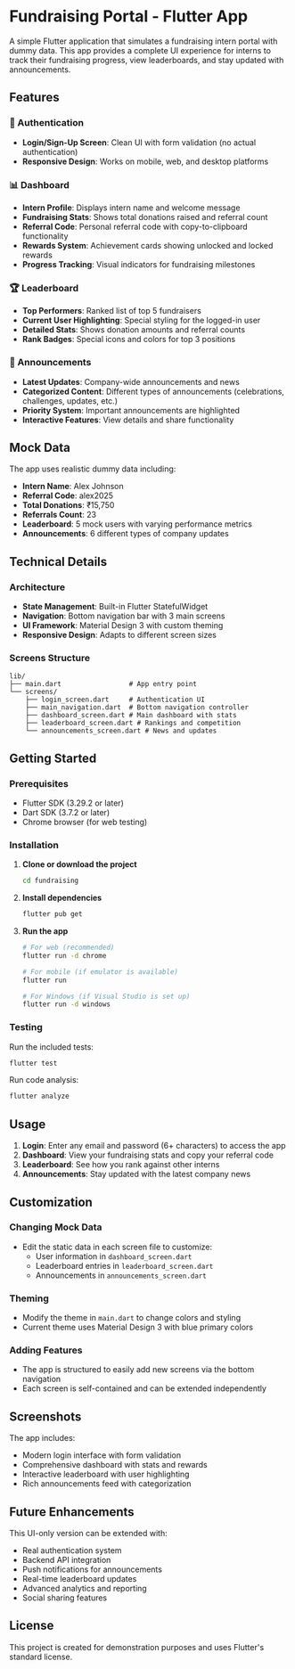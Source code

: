 # Fundraising Portal - Flutter App

A simple Flutter application that simulates a fundraising intern portal with dummy data. This app provides a complete UI experience for interns to track their fundraising progress, view leaderboards, and stay updated with announcements.

## Features

### 🔐 Authentication
- **Login/Sign-Up Screen**: Clean UI with form validation (no actual authentication)
- **Responsive Design**: Works on mobile, web, and desktop platforms

### 📊 Dashboard
- **Intern Profile**: Displays intern name and welcome message
- **Fundraising Stats**: Shows total donations raised and referral count
- **Referral Code**: Personal referral code with copy-to-clipboard functionality
- **Rewards System**: Achievement cards showing unlocked and locked rewards
- **Progress Tracking**: Visual indicators for fundraising milestones

### 🏆 Leaderboard
- **Top Performers**: Ranked list of top 5 fundraisers
- **Current User Highlighting**: Special styling for the logged-in user
- **Detailed Stats**: Shows donation amounts and referral counts
- **Rank Badges**: Special icons and colors for top 3 positions

### 📢 Announcements
- **Latest Updates**: Company-wide announcements and news
- **Categorized Content**: Different types of announcements (celebrations, challenges, updates, etc.)
- **Priority System**: Important announcements are highlighted
- **Interactive Features**: View details and share functionality

## Mock Data

The app uses realistic dummy data including:
- **Intern Name**: Alex Johnson
- **Referral Code**: alex2025
- **Total Donations**: ₹15,750
- **Referrals Count**: 23
- **Leaderboard**: 5 mock users with varying performance metrics
- **Announcements**: 6 different types of company updates

## Technical Details

### Architecture
- **State Management**: Built-in Flutter StatefulWidget
- **Navigation**: Bottom navigation bar with 3 main screens
- **UI Framework**: Material Design 3 with custom theming
- **Responsive Design**: Adapts to different screen sizes

### Screens Structure
```
lib/
├── main.dart                 # App entry point
└── screens/
    ├── login_screen.dart     # Authentication UI
    ├── main_navigation.dart  # Bottom navigation controller
    ├── dashboard_screen.dart # Main dashboard with stats
    ├── leaderboard_screen.dart # Rankings and competition
    └── announcements_screen.dart # News and updates
```

## Getting Started

### Prerequisites
- Flutter SDK (3.29.2 or later)
- Dart SDK (3.7.2 or later)
- Chrome browser (for web testing)

### Installation

1. **Clone or download the project**
   ```bash
   cd fundraising
   ```

2. **Install dependencies**
   ```bash
   flutter pub get
   ```

3. **Run the app**
   ```bash
   # For web (recommended)
   flutter run -d chrome
   
   # For mobile (if emulator is available)
   flutter run
   
   # For Windows (if Visual Studio is set up)
   flutter run -d windows
   ```

### Testing

Run the included tests:
```bash
flutter test
```

Run code analysis:
```bash
flutter analyze
```

## Usage

1. **Login**: Enter any email and password (6+ characters) to access the app
2. **Dashboard**: View your fundraising stats and copy your referral code
3. **Leaderboard**: See how you rank against other interns
4. **Announcements**: Stay updated with the latest company news

## Customization

### Changing Mock Data
- Edit the static data in each screen file to customize:
  - User information in `dashboard_screen.dart`
  - Leaderboard entries in `leaderboard_screen.dart`
  - Announcements in `announcements_screen.dart`

### Theming
- Modify the theme in `main.dart` to change colors and styling
- Current theme uses Material Design 3 with blue primary colors

### Adding Features
- The app is structured to easily add new screens via the bottom navigation
- Each screen is self-contained and can be extended independently

## Screenshots

The app includes:
- Modern login interface with form validation
- Comprehensive dashboard with stats and rewards
- Interactive leaderboard with user highlighting
- Rich announcements feed with categorization

## Future Enhancements

This UI-only version can be extended with:
- Real authentication system
- Backend API integration
- Push notifications for announcements
- Real-time leaderboard updates
- Advanced analytics and reporting
- Social sharing features

## License

This project is created for demonstration purposes and uses Flutter's standard license.
